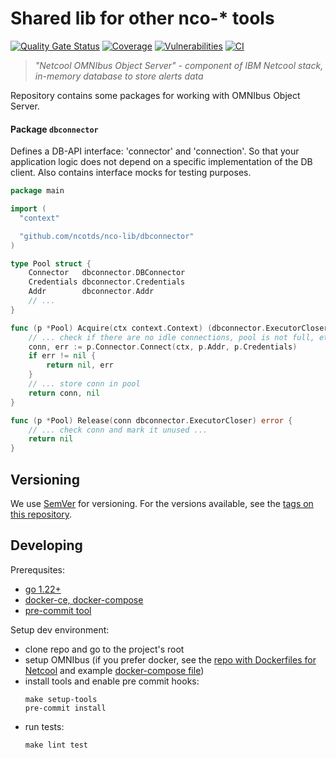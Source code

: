 # Shared lib for other nco-* tools #

[![Quality Gate Status](https://sonarcloud.io/api/project_badges/measure?project=ncotds_nco-lib&metric=alert_status)](https://sonarcloud.io/summary/new_code?id=ncotds_nco-lib)
[![Coverage](https://sonarcloud.io/api/project_badges/measure?project=ncotds_nco-lib&metric=coverage)](https://sonarcloud.io/summary/new_code?id=ncotds_nco-lib)
[![Vulnerabilities](https://sonarcloud.io/api/project_badges/measure?project=ncotds_nco-lib&metric=vulnerabilities)](https://sonarcloud.io/summary/new_code?id=ncotds_nco-lib)
[![CI](https://github.com/ncotds/nco-lib/actions/workflows/codeql.yml/badge.svg)](https://github.com/ncotds/nco-lib/actions/workflows/codeql.yml)

> *"Netcool OMNIbus Object Server" - component of IBM Netcool stack, in-memory database to store alerts data*

Repository contains some packages for working with OMNIbus Object Server.

#### Package `dbconnector`

Defines a DB-API interface: 'connector' and 'connection'.
So that your application logic does not depend on a specific implementation of the DB client.
Also contains interface mocks for testing purposes.

```go
package main

import (
  "context"

  "github.com/ncotds/nco-lib/dbconnector"
)

type Pool struct {
	Connector   dbconnector.DBConnector
	Credentials dbconnector.Credentials
	Addr        dbconnector.Addr
	// ...
}

func (p *Pool) Acquire(ctx context.Context) (dbconnector.ExecutorCloser, error) {
	// ... check if there are no idle connections, pool is not full, etc ...
	conn, err := p.Connector.Connect(ctx, p.Addr, p.Credentials)
	if err != nil {
		return nil, err
	}
	// ... store conn in pool
	return conn, nil
}

func (p *Pool) Release(conn dbconnector.ExecutorCloser) error {
	// ... check conn and mark it unused ...
	return nil
}
```

## Versioning

We use [SemVer](http://semver.org/) for versioning.
For the versions available, see the [tags on this repository](https://github.com/ncotds/nco-lib/tags).

## Developing

Prerequsites:

* [go 1.22+](https://go.dev/doc/install)
* [docker-ce, docker-compose](https://docs.docker.com/engine/install/)
* [pre-commit tool](https://pre-commit.com/#install)

Setup dev environment:

* clone repo and go to the project's root
* setup OMNIbus
  (if you prefer docker,
  see the [repo with Dockerfiles for Netcool](https://github.com/juliusloman/docker-omnibus)
  and example [docker-compose file](docker-compose-omni.yml))
* install tools and enable pre commit hooks:
  ```
  make setup-tools 
  pre-commit install
  ```
* run tests:
  ```
  make lint test
  ```